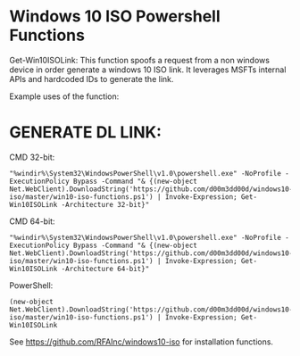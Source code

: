 # Windows 10 ISO Powershell Functions

Get-Win10ISOLink:
This function spoofs a request from a non windows device in order generate a windows 10 ISO link. It leverages MSFTs internal APIs and hardcoded IDs to generate the link.

Example uses of the function:


# GENERATE DL LINK:
CMD 32-bit:
```
"%windir%\System32\WindowsPowerShell\v1.0\powershell.exe" -NoProfile -ExecutionPolicy Bypass -Command "& {(new-object Net.WebClient).DownloadString('https://github.com/d00m3dd00d/windows10-iso/master/win10-iso-functions.ps1') | Invoke-Expression; Get-Win10ISOLink -Architecture 32-bit}"
```
CMD 64-bit:
```
"%windir%\System32\WindowsPowerShell\v1.0\powershell.exe" -NoProfile -ExecutionPolicy Bypass -Command "& {(new-object Net.WebClient).DownloadString('https://github.com/d00m3dd00d/windows10-iso/master/win10-iso-functions.ps1') | Invoke-Expression; Get-Win10ISOLink -Architecture 64-bit}"
```
PowerShell:
```
(new-object Net.WebClient).DownloadString('https://github.com/d00m3dd00d/windows10-iso/master/win10-iso-functions.ps1') | Invoke-Expression; Get-Win10ISOLink
```

See https://github.com/RFAInc/windows10-iso for installation functions.
